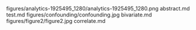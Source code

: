 figures/analytics-1925495_1280/analytics-1925495_1280.png
abstract.md
test.md
figures/confounding/confounding.jpg
bivariate.md
figures/figure2/figure2.jpg
correlate.md
